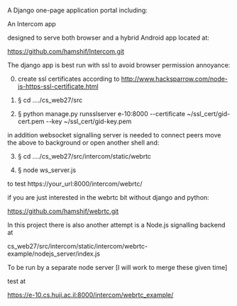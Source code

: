 
A Django one-page application portal including:

An Intercom app

designed to serve
both browser and a hybrid Android app located at:

https://github.com/hamshif/Intercom.git


The django app is best run with ssl to avoid browser permission annoyance:


0. create ssl certificates according to http://www.hacksparrow.com/node-js-https-ssl-certificate.html




1.  § cd ..../cs_web27/src

2.  § python manage.py runsslserver e-10:8000 --certificate ~/ssl_cert/gid-cert.pem --key ~/ssl_cert/gid-key.pem

in addition websocket signalling server is needed to connect peers move the above to background or open another shell and:

3.  § cd ..../cs_web27/src/intercom/static/webrtc

4.  § node ws_server.js







to test https://your_url:8000/intercom/webrtc/




if you are just interested in the webrtc bit without django and python:

https://github.com/hamshif/webrtc.git



In this project there is also another attempt is a Node.js signalling backend at


cs_web27/src/intercom/static/intercom/webrtc-example/nodejs_server/index.js

To be run by a separate node server [I will work to merge these given time]


test at

https://e-10.cs.huji.ac.il:8000/intercom/webrtc_example/